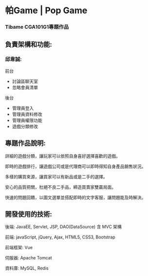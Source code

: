 # 帕Game | Pop Game
### Tibame CGA101G1專題作品

## 負責架構和功能:
### 邱韋誠:  

前台

- 討論區聊天室
- 忽略會員清單


後台

- 管理員登入
- 管理員資料修改
- 管理員權限功能
- 遊戲分類修改


## 專題作品說明:

詳細的遊戲分類，讓玩家可以依照自身喜好選擇喜歡的遊戲。

即時的遊戲排行，讓遊戲公司或是代理商可以即時得知自身產品銷售狀況。

多樣的購買來源，讓買家可以有新品或是二手的選擇。

安心的品質把關，杜絕不良二手品，締造買賣家雙贏局面。

快速的問題回饋，以圖文選單並搭配即時的文字客服，讓問題能及時解決。

## 開發使用的技術:

後端: JavaEE, Servlet, JSP, DAO(DataSource) 含 MVC 架構

前端: javaScript, jQuery, Ajax, HTML5, CSS3, Bootstrap

前端框架: Vue

伺服器:  Apache Tomcat

資料庫: MySQL, Redis
